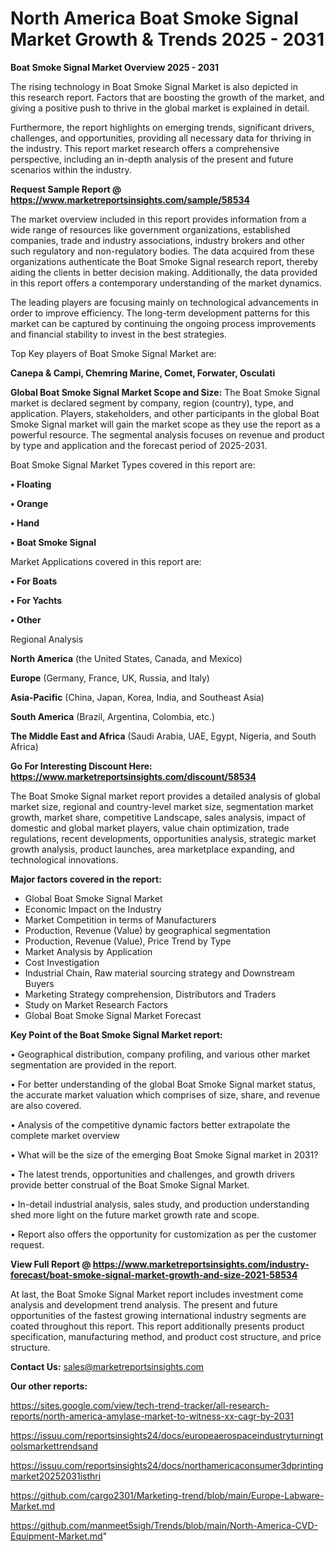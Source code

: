  # North America Boat Smoke Signal Market Growth & Trends 2025 - 2031

<Strong> Boat Smoke Signal Market Overview 2025 - 2031</strong>

The rising technology in Boat Smoke Signal Market is also depicted in this research report. Factors that are boosting the growth of the market, and giving a positive push to thrive in the global market is explained in detail.

Furthermore, the report highlights on emerging trends, significant drivers, challenges, and opportunities, providing all necessary data for thriving in the industry. This report market research offers a comprehensive perspective, including an in-depth analysis of the present and future scenarios within the industry.

<strong>Request Sample Report @ <a href=https://www.marketreportsinsights.com/sample/58534>https://www.marketreportsinsights.com/sample/58534</a></strong>

The market overview included in this report provides information from a wide range of resources like government organizations, established companies, trade and industry associations, industry brokers and other such regulatory and non-regulatory bodies. The data acquired from these organizations authenticate the Boat Smoke Signal research report, thereby aiding the clients in better decision making. Additionally, the data provided in this report offers a contemporary understanding of the market dynamics.

The leading players are focusing mainly on technological advancements in order to improve efficiency. The long-term development patterns for this market can be captured by continuing the ongoing process improvements and financial stability to invest in the best strategies.

Top Key players of Boat Smoke Signal Market are:

<strong>Canepa & Campi, Chemring Marine, Comet, Forwater, Osculati</strong>

<strong><b>Global Boat Smoke Signal Market Scope and Size:</b></strong>
The Boat Smoke Signal market is declared segment by company, region (country), type, and application. Players, stakeholders, and other participants in the global Boat Smoke Signal market will gain the market scope as they use the report as a powerful resource. The segmental analysis focuses on revenue and product by type and application and the forecast period of 2025-2031.

Boat Smoke Signal Market Types covered in this report are:

<strong>• Floating

• Orange

• Hand

• Boat Smoke Signal</strong>

Market Applications covered in this report are:

<strong>• For Boats

• For Yachts

• Other</strong> 

Regional Analysis

<strong>North America</strong> (the United States, Canada, and Mexico)

<strong>Europe</strong> (Germany, France, UK, Russia, and Italy)

<strong>Asia-Pacific</strong> (China, Japan, Korea, India, and Southeast Asia)

<strong>South America</strong> (Brazil, Argentina, Colombia, etc.)

<strong>The Middle East and Africa</strong> (Saudi Arabia, UAE, Egypt, Nigeria, and South Africa)

<strong>Go For Interesting Discount Here: <a href=https://www.marketreportsinsights.com/discount/58534>https://www.marketreportsinsights.com/discount/58534</a></strong>

The Boat Smoke Signal market report provides a detailed analysis of global market size, regional and country-level market size, segmentation market growth, market share, competitive Landscape, sales analysis, impact of domestic and global market players, value chain optimization, trade regulations, recent developments, opportunities analysis, strategic market growth analysis, product launches, area marketplace expanding, and technological innovations.

<strong><b>Major factors covered in the report:</b></strong>
<ul>
  <li>Global Boat Smoke Signal Market </li>
  <li>Economic Impact on the Industry</li>
  <li>Market Competition in terms of Manufacturers</li>
  <li>Production, Revenue (Value) by geographical segmentation</li>
  <li>Production, Revenue (Value), Price Trend by Type</li>
  <li>Market Analysis by Application</li>
  <li>Cost Investigation</li>
  <li>Industrial Chain, Raw material sourcing strategy and Downstream Buyers</li>
  <li>Marketing Strategy comprehension, Distributors and Traders</li>
  <li>Study on Market Research Factors</li>
  <li>Global Boat Smoke Signal Market Forecast</li>
</ul>

<strong><b>Key Point of the Boat Smoke Signal Market report:</b></strong>

• Geographical distribution, company profiling, and various other market segmentation are provided in the report.

• For better understanding of the global Boat Smoke Signal market status, the accurate market valuation which comprises of size, share, and revenue are also covered.

• Analysis of the competitive dynamic factors better extrapolate the complete market overview

• What will be the size of the emerging Boat Smoke Signal market in 2031?

• The latest trends, opportunities and challenges, and growth drivers provide better construal of the Boat Smoke Signal Market.

• In-detail industrial analysis, sales study, and production understanding shed more light on the future market growth rate and scope.

• Report also offers the opportunity for customization as per the customer request.

<strong><b>View Full Report @ <a href=https://www.marketreportsinsights.com/industry-forecast/boat-smoke-signal-market-growth-and-size-2021-58534>https://www.marketreportsinsights.com/industry-forecast/boat-smoke-signal-market-growth-and-size-2021-58534</a></b></strong>


At last, the Boat Smoke Signal Market report includes investment come analysis and development trend analysis. The present and future opportunities of the fastest growing international industry segments are coated throughout this report. This report additionally presents product specification, manufacturing method, and product cost structure, and price structure.

<strong>Contact Us:</strong>
sales@marketreportsinsights.com

<strong>Our other reports:</strong>

<a href=https://sites.google.com/view/tech-trend-tracker/all-research-reports/north-america-amylase-market-to-witness-xx-cagr-by-2031>https://sites.google.com/view/tech-trend-tracker/all-research-reports/north-america-amylase-market-to-witness-xx-cagr-by-2031</a>

<a href=https://issuu.com/reportsinsights24/docs/europeaerospaceindustryturningtoolsmarkettrendsand>https://issuu.com/reportsinsights24/docs/europeaerospaceindustryturningtoolsmarkettrendsand</a>

<a href=https://issuu.com/reportsinsights24/docs/northamericaconsumer3dprintingmarket20252031isthri>https://issuu.com/reportsinsights24/docs/northamericaconsumer3dprintingmarket20252031isthri</a>

<a href=https://github.com/cargo2301/Marketing-trend/blob/main/Europe-Labware-Market.md>https://github.com/cargo2301/Marketing-trend/blob/main/Europe-Labware-Market.md</a>

<a href=https://github.com/manmeet5sigh/Trends/blob/main/North-America-CVD-Equipment-Market.md>https://github.com/manmeet5sigh/Trends/blob/main/North-America-CVD-Equipment-Market.md</a>"

